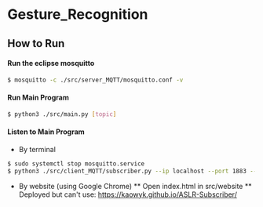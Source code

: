 # Gesture_Recognition
## How to Run
#### Run the eclipse mosquitto
```bash
$ mosquitto -c ./src/server_MQTT/mosquitto.conf -v 
```
#### Run Main Program
```bash
$ python3 ./src/main.py [topic]
```
#### Listen to  Main Program
* By terminal
```bash
$ sudo systemctl stop mosquitto.service
$ python3 ./src/client_MQTT/subscriber.py --ip localhost --port 1883 --topic <topic>
```
* By website (using Google Chrome)
** Open index.html in src/website
** Deployed but can't use: https://kaowyk.github.io/ASLR-Subscriber/